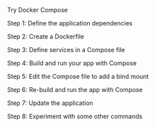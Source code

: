 Try Docker Compose

Step 1: Define the application dependencies

Step 2: Create a Dockerfile

Step 3: Define services in a Compose file

Step 4: Build and run your app with Compose

Step 5: Edit the Compose file to add a bind mount

Step 6: Re-build and run the app with Compose

Step 7: Update the application

Step 8: Experiment with some other commands
